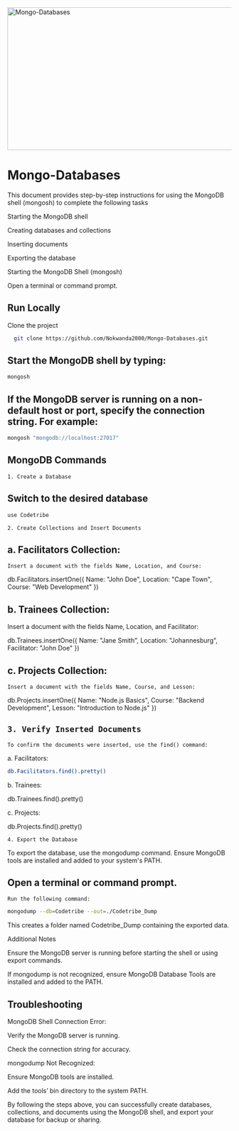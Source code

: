 <img src="https://socialify.git.ci/Nokwanda2000/Mongo-Databases/image?language=1&owner=1&name=1&stargazers=1&theme=Light" alt="Mongo-Databases" width="640" height="320" />

<h1>Mongo-Databases</h1>



<p>This document provides step-by-step instructions for using the MongoDB shell (mongosh) to complete the following tasks</p>

Starting the MongoDB shell

Creating databases and collections

Inserting documents

Exporting the database

Starting the MongoDB Shell (mongosh)

Open a terminal or command prompt.


## Run Locally
Clone the project
```bash
  git clone https://github.com/Nokwanda2000/Mongo-Databases.git
```


## Start the MongoDB shell by typing:
```bash
mongosh
```
## If the MongoDB server is running on a non-default host or port, specify the connection string. For example:
```bash
mongosh "mongodb://localhost:27017"
```
## MongoDB Commands

`1. Create a Database`

## Switch to the desired database
```bash
use Codetribe
```
`2. Create Collections and Insert Documents`

## a. Facilitators Collection:

`Insert a document with the fields Name, Location, and Course:`

db.Facilitators.insertOne({
  Name: "John Doe",
  Location: "Cape Town",
  Course: "Web Development"
})

## b. Trainees Collection:

Insert a document with the fields Name, Location, and Facilitator:

db.Trainees.insertOne({
  Name: "Jane Smith",
  Location: "Johannesburg",
  Facilitator: "John Doe"
})

## c. Projects Collection:

`Insert a document with the fields Name, Course, and Lesson:`

db.Projects.insertOne({
  Name: "Node.js Basics",
  Course: "Backend Development",
  Lesson: "Introduction to Node.js"
})

## `3. Verify Inserted Documents`

`To confirm the documents were inserted, use the find() command:`

a. Facilitators:
``` bash
db.Facilitators.find().pretty()
```

b. Trainees:


db.Trainees.find().pretty()

c. Projects:

db.Projects.find().pretty()

`4. Export the Database`

To export the database, use the mongodump command. Ensure MongoDB tools are installed and added to your system's PATH.

## Open a terminal or command prompt.

`Run the following command:`
```bash
mongodump --db=Codetribe --out=./Codetribe_Dump
```

This creates a folder named Codetribe_Dump containing the exported data.

Additional Notes

Ensure the MongoDB server is running before starting the shell or using export commands.

If mongodump is not recognized, ensure MongoDB Database Tools are installed and added to the PATH.

## Troubleshooting

MongoDB Shell Connection Error:

Verify the MongoDB server is running.

Check the connection string for accuracy.

mongodump Not Recognized:

Ensure MongoDB tools are installed.

Add the tools’ bin directory to the system PATH.

By following the steps above, you can successfully create databases, collections, and documents using the MongoDB shell, and export your database for backup or sharing.

